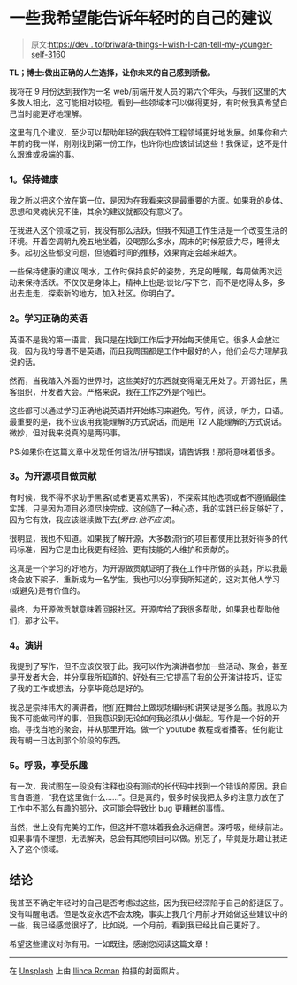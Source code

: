# 一些我希望能告诉年轻时的自己的建议

> 原文:[https://dev . to/briwa/a-things-I-wish-I-can-tell-my-younger-self-3160](https://dev.to/briwa/a-few-things-i-wish-i-could-tell-my-younger-self-3160)

**TL；博士:做出正确的人生选择，让你未来的自己感到骄傲。**

我将在 9 月份达到我作为一名 web/前端开发人员的第六个年头，与我们这里的大多数人相比，这可能相对较短。看到一些领域本可以做得更好，有时候我真希望自己当时能更好地理解。

这里有几个建议，至少可以帮助年轻的我在软件工程领域更好地发展。如果你和六年前的我一样，刚刚找到第一份工作，也许你也应该试试这些！我保证，这不是什么艰难或极端的事。

### [](#1-stay-healthy)1。保持健康

我之所以把这个放在第一位，是因为在我看来这是最重要的方面。如果我的身体、思想和灵魂状况不佳，其余的建议就都没有意义了。

在我进入这个领域之前，我没有那么活跃，但我不知道工作生活是一个改变生活的环境。开着空调朝九晚五地坐着，没喝那么多水，周末的时候筋疲力尽，睡得太多。起初这些都没问题，但随着时间的推移，效果肯定会越来越大。

一些保持健康的建议:喝水，工作时保持良好的姿势，充足的睡眠，每周做两次运动来保持活跃。不仅仅是身体上，精神上也是:谈论/写下它，而不是吃得太多，多出去走走，探索新的地方，加入社区。你明白了。

### [](#2-learn-proper-english)2。学习正确的英语

英语不是我的第一语言，我只是在找到工作后才开始每天使用它。很多人会放过我，因为我的母语不是英语，而且我周围都是工作中最好的人，他们会尽力理解我说的话。

然而，当我踏入外面的世界时，这些美好的东西就变得毫无用处了。开源社区，黑客组织，开发者大会。严格来说，我在工作之外是个哑巴。

这些都可以通过学习正确地说英语并开始练习来避免。写作，阅读，听力，口语。最重要的是，我不应该用我能理解的方式说话，而是用 T2 人能理解的方式说话。微妙，但对我来说真的是两码事。

PS:如果你在这篇文章中发现任何语法/拼写错误，请告诉我！那将意味着很多。

### [](#3-contribute-to-open-source-projects)3。为开源项目做贡献

有时候，我不得不求助于黑客(或者更喜欢黑客)，不探索其他选项或者不遵循最佳实践，只是因为项目必须尽快完成。这创造了一种心态，我的实践已经足够好了，因为它有效，我应该继续做下去(*旁白:他不应该*)。

很明显，我也不知道。如果我了解开源，大多数流行的项目都使用比我好得多的代码标准，因为它是由比我更有经验、更有技能的人维护和贡献的。

这真是一个学习的好地方。为开源做贡献证明了我在工作中所做的实践，所以我最终会放下架子，重新成为一名学生。我也可以分享我所知道的，这对其他人学习(或避免)是有价值的。

最终，为开源做贡献意味着回报社区。开源库给了我很多帮助，如果我也帮助他们，那才公平。

### [](#4-public-speaking)4。演讲

我提到了写作，但不应该仅限于此。我可以作为演讲者参加一些活动、聚会，甚至是开发者大会，并分享我所知道的。好处有三:它提高了我的公开演讲技巧，证实了我的工作或想法，分享毕竟总是好的。

我总是崇拜伟大的演讲者，他们在舞台上做现场编码和讲笑话是多么酷。我原以为我不可能做同样的事，但我意识到无论如何我必须从小做起。写作是一个好的开始。寻找当地的聚会，并从那里开始。做一个 youtube 教程或者播客。任何能让我有朝一日达到那个阶段的东西。

### [](#5-breathe-and-have-fun)5。呼吸，享受乐趣

有一次，我试图在一段没有注释也没有测试的长代码中找到一个错误的原因。我自言自语道，“我在这里做什么……”。但是真的，很多时候我把太多的注意力放在了工作中不那么有趣的部分，这可能会导致比 bug 更糟糕的事情。

当然，世上没有完美的工作，但这并不意味着我会永远痛苦。深呼吸，继续前进。如果事情不理想，无法解决，总会有其他项目可以做。别忘了，毕竟是乐趣让我进入了这个领域。

## [](#conclusion)结论

我甚至不确定年轻时的自己是否考虑过这些，因为我已经深陷于自己的舒适区了。没有叫醒电话。但是改变永远不会太晚，事实上我几个月前才开始做这些建议中的一些，我已经感觉很好了，比如说，一个月前，看到我已经比自己更好了。

希望这些建议对你有用。一如既往，感谢您阅读这篇文章！

* * *

在 [Unsplash](https://unsplash.com/search/photos/phone-box?utm_source=unsplash&utm_medium=referral&utm_content=creditCopyText) 上由 [Ilinca Roman](https://unsplash.com/photos/HdsCaSoKsmM?utm_source=unsplash&utm_medium=referral&utm_content=creditCopyText) 拍摄的封面照片。